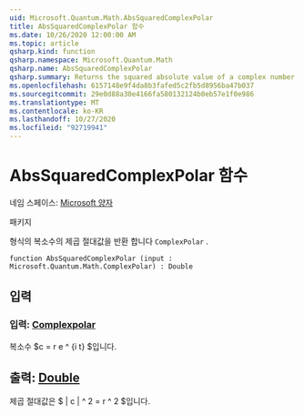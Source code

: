 ```yaml
---
uid: Microsoft.Quantum.Math.AbsSquaredComplexPolar
title: AbsSquaredComplexPolar 함수
ms.date: 10/26/2020 12:00:00 AM
ms.topic: article
qsharp.kind: function
qsharp.namespace: Microsoft.Quantum.Math
qsharp.name: AbsSquaredComplexPolar
qsharp.summary: Returns the squared absolute value of a complex number of type `ComplexPolar`.
ms.openlocfilehash: 6157148e9f4da8b3fafed5c2fb5d8956ba47b037
ms.sourcegitcommit: 29e0d88a30e4166fa580132124b0eb57e1f0e986
ms.translationtype: MT
ms.contentlocale: ko-KR
ms.lasthandoff: 10/27/2020
ms.locfileid: "92719941"
---
```

# <a name="abssquaredcomplexpolar-function"></a>AbsSquaredComplexPolar 함수

네임 스페이스: [Microsoft 양자](xref:Microsoft.Quantum.Math)

패키지 [](https://nuget.org/packages/)


형식의 복소수의 제곱 절대값을 반환 합니다 `ComplexPolar` .

```qsharp
function AbsSquaredComplexPolar (input : Microsoft.Quantum.Math.ComplexPolar) : Double
```


## <a name="input"></a>입력

### <a name="input--complexpolar"></a>입력: [Complexpolar](xref:Microsoft.Quantum.Math.ComplexPolar)

복소수 $c = r e ^ {i t} $입니다.



## <a name="output--double"></a>출력: [Double](xref:microsoft.quantum.lang-ref.double)

제곱 절대값은 $ | c | ^ 2 = r ^ 2 $입니다.